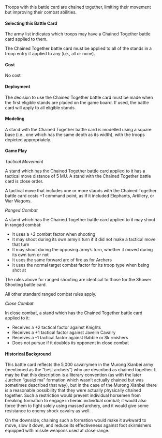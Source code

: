 Troops with this battle card are chained together, limiting their movement but improving their combat abilities.

#### Selecting this Battle Card
The army list indicates which troops may have a Chained Together battle card applied to them.

The Chained Together battle card must be applied to all of the stands in a troop entry if applied to any (i.e., all or none).

#### Cost
No cost

#### Deployment
The decision to use the Chained Together battle card must be made when the first eligible stands are placed on the game board. If used, the battle card will apply to all eligible stands.

#### Modeling
A stand with the Chained Together battle card is modelled using a square base (i.e., one which has the same depth as its width), with the troops depicted appropriately.

#### Game Play
*Tactical Movement*

A stand which has the Chained Together battle card applied to it has a tactical move distance of 5 MU.  A stand with the Chained Together battle card is close order.

A tactical move that includes one or more stands with the Chained Together battle card costs +1 command point, as if it included Elephants, Artillery, or War Wagons.

*Ranged Combat*

A stand which has the Chained Together battle card applied to it may shoot in ranged combat:
- It uses a +2 combat factor when shooting
- It may shoot during its own army’s turn if it did not make a tactical move that turn
- It may shoot during the opposing army’s turn, whether it moved during its own turn or not
- It uses the same forward arc of fire as for Archers
- It uses the normal target combat factor for its troop type when being shot at

The rules above for ranged shooting are identical to those for the Shower Shooting battle card.

All other standard ranged combat rules apply.

*Close Combat*

In close combat, a stand which has the Chained Together battle card applied to it:
- Receives a +2 tactical factor against Knights
- Receives a +1 tactical factor against Javelin Cavalry
- Receives a -1 tactical factor against Rabble or Skirmishers
- Does not pursue if it doubles its opponent in close combat 

#### Historical Background
This battle card reflects the 5,000 cavalrymen in the Murong Xianbei army (mentioned as the “best archers”) who are described as chained together.  It may be that
this description is a literary convention (as with the later Jurchen “guaizi ma” formation which wasn’t actually chained but was sometimes described that way), but
in the case of the Murong Xianbei there is a reasonable possibility that they were actually physically chained together.  Such a restriction would prevent individual
horsemen from breaking formation to engage in heroic individual combat; it would also force them to fight solely using massed archery, and it would give some resistance
to enemy shock cavalry as well.

On the downside, chaining such a formation would make it awkward to move, slow it down, and reduce its effectiveness against foot skirmishers equipped with 
missile weapons used at close range.
